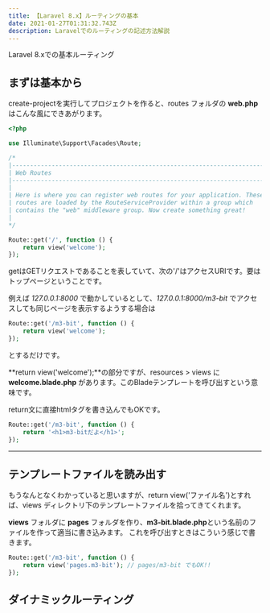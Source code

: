 ```yaml
---
title: 【Laravel 8.x】ルーティングの基本
date: 2021-01-27T01:31:32.743Z
description: Laravelでのルーティングの記述方法解説
---
```

Laravel 8.xでの基本ルーティング

## まずは基本から

create-projectを実行してプロジェクトを作ると、routes フォルダの **web.php**はこんな風にできあがります。

```php
<?php

use Illuminate\Support\Facades\Route;

/*
|--------------------------------------------------------------------------
| Web Routes
|--------------------------------------------------------------------------
|
| Here is where you can register web routes for your application. These
| routes are loaded by the RouteServiceProvider within a group which
| contains the "web" middleware group. Now create something great!
|
*/

Route::get('/', function () {
    return view('welcome');
});
```

getはGETリクエストであることを表していて、次の'/'はアクセスURIです。要はトップページということです。

例えば *127.0.0.1:8000* で動かしているとして、*127.0.0.1:8000/m3-bit* でアクセスしても同じページを表示するようする場合は

```php
Route::get('/m3-bit', function () {
    return view('welcome');
});
```

とするだけです。

**return view('welcome');**の部分ですが、resources > views に **welcome.blade.php** があります。このBladeテンプレートを呼び出すという意味です。

return文に直接htmlタグを書き込んでもOKです。

```php
Route::get('/m3-bit', function () {
    return '<h1>m3-bitだよ</h1>';
});
```

- - -

## テンプレートファイルを読み出す

もうなんとなくわかっていると思いますが、return view('ファイル名')とすれば、views ディレクトリ下のテンプレートファイルを拾ってきてくれます。

**views** フォルダに **pages** フォルダを作り、**m3-bit.blade.php**という名前のファイルを作って適当に書き込みます。
これを呼び出すときはこういう感じで書きます。

```php
Route::get('/m3-bit', function () {
    return view('pages.m3-bit'); // pages/m3-bit でもOK!!
});
```



## ダイナミックルーティング
